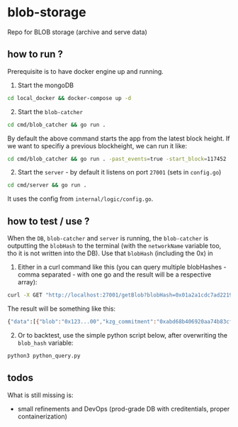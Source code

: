 # blob-storage

Repo for BLOB storage (archive and serve data)

## how to run ?

Prerequisite is to have docker engine up and running.

1. Start the mongoDB

```bash
cd local_docker && docker-compose up -d
```

2. Start the `blob-catcher`

```bash
cd cmd/blob_catcher && go run .
```

By default the above command starts the app from the latest block height. If we want to specifiy a previous blockheight, we can run it like:

```bash
cd cmd/blob_catcher && go run . -past_events=true -start_block=117452
```

2. Start the `server` - by default it listens on port `27001` (sets in `config.go`)

```bash
cd cmd/server && go run .
```

It uses the config from `internal/logic/config.go`.

## how to test / use ?

When the `DB`, `blob-catcher` and `server` is running, the `blob-catcher` is outputting the `blobHash` to the terminal (with the `networkName` variable too, tho it is not written into the DB). Use that `blobHash` (including the 0x) in

1. Either in a curl command like this (you can query multiple blobHashes - comma separated - with one go and the result will be a respective array):

```bash
curl -X GET "http://localhost:27001/getBlob?blobHash=0x01a2a1cdc7ad221934061642a79a760776a013d0e6fa1a1c6b642ace009c372a,0xWRONG_HASH"
```

The result will be something like this:

```bash
{"data":[{"blob":"0x123...00","kzg_commitment":"0xabd68b406920aa74b83cf19655f1179d373b5a8cba21b126b2c18baf2096c8eb9ab7116a89b375546a3c30038485939e"}, {"blob":"NOT_FOUND","kzg_commitment":"NOT_FOUND"}]}
```

2. Or to backtest, use the simple python script below, after overwriting the `blob_hash` variable:

```bash
python3 python_query.py
```

## todos

What is still missing is:

- small refinements and DevOps (prod-grade DB with creditentials, proper containerization)
